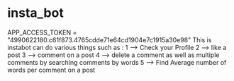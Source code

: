 # insta_bot
APP_ACCESS_TOKEN = "4990622180.c61f873.4765cdde71e64cd1904e7c1915a30e98"
This is instabot can do various things such as :
    1 --> Check your Profile
    2 --> like a post
    3 --> comment on a post
    4 --> delete a comment as well as multiple comments by searching comments by words
    5 --> Find Average number of words per comment on a post
